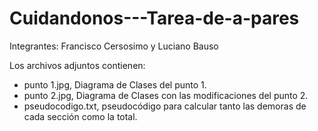 # Cuidandonos---Tarea-de-a-pares

Integrantes: Francisco Cersosimo y Luciano Bauso

Los archivos adjuntos contienen:
  - punto 1.jpg, Diagrama de Clases del punto 1.
  - punto 2.jpg, Diagrama de Clases con las modificaciones del punto 2.
  - pseudocodigo.txt, pseudocódigo para calcular tanto las demoras de cada sección como la total.
